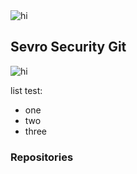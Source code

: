 <img src="images/ss_icon.ico" alt="hi" class="center"/>

## Sevro Security Git

<img src="images/ss_icon.ico" alt="hi" class="inline"/>

list test:

- one
- two
- three

### Repositories
